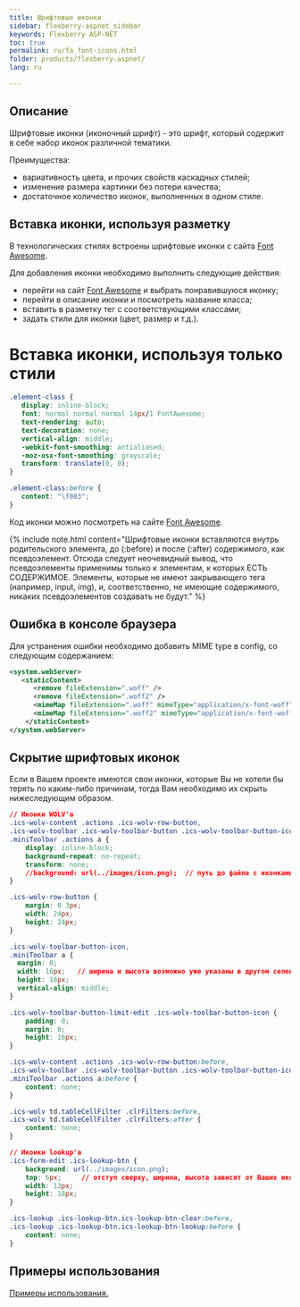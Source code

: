 ```yaml
---
title: Шрифтовые иконки
sidebar: flexberry-aspnet_sidebar
keywords: Flexberry ASP-NET
toc: true
permalink: ru/fa_font-icons.html
folder: products/flexberry-aspnet/
lang: ru

---
```


## Описание

Шрифтовые иконки (иконочный шрифт) - это шрифт, который содержит в себе набор иконок различной тематики.

Преимущества:

* вариативность цвета, и прочих свойств каскадных стилей;
* изменение размера картинки без потери качества;
* достаточное количество иконок, выполненных в одном стиле.

## Вставка иконки, используя разметку

В технологических стилях встроены шрифтовые иконки с сайта [Font Awesome](http://fortawesome.github.io/Font-Awesome/icons/). 

Для добавления иконки необходимо выполнить следующие действия:

* перейти на сайт [Font Awesome](http://fortawesome.github.io/Font-Awesome/icons/) и выбрать понравившуюся иконку;
* перейти в описание иконки и посмотреть название класса;
* вставить в разметку тег с соответствующими классами;
* задать стили для иконки (цвет, размер и т.д.).

# Вставка иконки, используя только стили

```css
.element-class {
   display: inline-block;
   font: normal normal normal 14px/1 FontAwesome;
   text-rendering: auto;
   text-decoration: none;
   vertical-align: middle;
   -webkit-font-smoothing: antialiased;
   -moz-osx-font-smoothing: grayscale;
   transform: translate(0, 0);
}

.element-class:before {
   content: "\f083";
}
```

Код иконки можно посмотреть на сайте [Font Awesome](http://fortawesome.github.io/Font-Awesome/icons/).

{% include note.html content="Шрифтовые иконки вставляются внутрь родительского элемента, до (:before) и после (:after) содержимого, как псевдоэлемент. Отсюда следует неочевидный вывод, что псевдоэлементы применимы только к элементам, к которых ЕСТЬ СОДЕРЖИМОЕ. Элементы, которые не имеют закрывающего тега (например, input, img), и, соответственно, не имеющие содержимого, никаких псевдоэлементов создавать не будут." %}

## Ошибка в консоле браузера

Для устранения ошибки необходимо добавить MIME type в config, со следующим содержанием:

```xml
<system.webServer>    
   <staticContent>
      <remove fileExtension=".woff" />
      <remove fileExtension=".woff2" />
      <mimeMap fileExtension=".woff" mimeType="application/x-font-woff" />
      <mimeMap fileExtension=".woff2" mimeType="application/x-font-woff2" />
    </staticContent>
</system.webServer>
```

## Скрытие шрифтовых иконок

Если в Вашем проекте имеются свои иконки, которые Вы не хотели бы терять по каким-либо причинам, тогда Вам необходимо их скрыть нижеследующим образом.

```css
// Иконки WOLV'а
.ics-wolv-content .actions .ics-wolv-row-button,
.ics-wolv-toolbar .ics-wolv-toolbar-button .ics-wolv-toolbar-button-icon,
.miniToolbar .actions a {
    display: inline-block;
    background-repeat: no-repeat;
    transform: none;
    //background: url(../images/icon.png);  // путь до файла с иконками, должен быть указан в Ваших селекторах
}

.ics-wolv-row-button {
    margin: 0 3px;
    width: 24px;
    height: 24px;
}

.ics-wolv-toolbar-button-icon,
.miniToolbar a {
  margin: 0;
  width: 16px;   // ширина и высота возможно уже указаны в другом селекторе
  height: 16px;
  vertical-align: middle;
}

.ics-wolv-toolbar-button-limit-edit .ics-wolv-toolbar-button-icon {
    padding: 0;
    margin: 0;
    height: 16px;
}

.ics-wolv-content .actions .ics-wolv-row-button:before,
.ics-wolv-toolbar .ics-wolv-toolbar-button .ics-wolv-toolbar-button-icon:before,
.miniToolbar .actions a:before {
    content: none;
}

.ics-wolv td.tableCellFilter .clrFilters:before,
.ics-wolv td.tableCellFilter .clrFilters:after {
    content: none;
}

// Иконки lookup'а
.ics-form-edit .ics-lookup-btn {
    background: url(../images/icon.png);
    top: 6px;     // отступ сверху, ширина, высота зависят от Ваших иконок
    width: 13px;
    height: 18px;
}

.ics-lookup .ics-lookup-btn.ics-lookup-btn-clear:before, 
.ics-lookup .ics-lookup-btn.ics-lookup-btn-lookup:before {
    content: none;
}
```

## Примеры использования

[Примеры использования.](http://fortawesome.github.io/Font-Awesome/examples/)